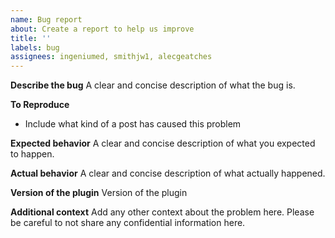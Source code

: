 ```yaml
---
name: Bug report
about: Create a report to help us improve
title: ''
labels: bug
assignees: ingeniumed, smithjw1, alecgeatches
---
```


**Describe the bug**
A clear and concise description of what the bug is.

**To Reproduce**

- Include what kind of a post has caused this problem

**Expected behavior**
A clear and concise description of what you expected to happen.

**Actual behavior**
A clear and concise description of what actually happened.

**Version of the plugin**
Version of the plugin

**Additional context**
Add any other context about the problem here. Please be careful to not share any confidential information here.
